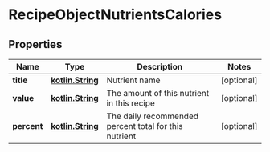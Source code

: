 # RecipeObjectNutrientsCalories

## Properties
Name | Type | Description | Notes
------------ | ------------- | ------------- | -------------
**title** | [**kotlin.String**](.md) | Nutrient name |  [optional]
**value** | [**kotlin.String**](.md) | The amount of this nutrient in this recipe |  [optional]
**percent** | [**kotlin.String**](.md) | The daily recommended percent total for this nutrient |  [optional]
